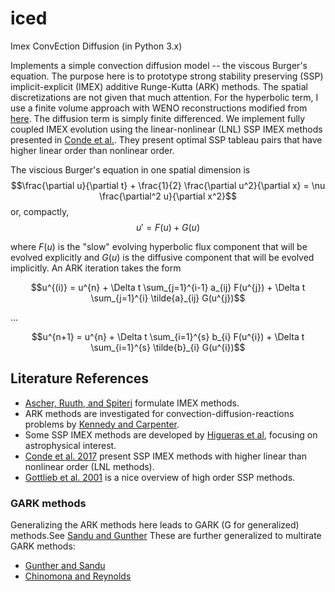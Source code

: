 # iced
Imex ConvEction Diffusion (in Python 3.x)

Implements a simple convection diffusion model -- the viscous Burger's equation.
The purpose here is to prototype strong stability preserving (SSP) implicit-explicit (IMEX) additive Runge-Kutta (ARK) methods.
The spatial discretizations are not given that much attention. 
For the hyperbolic term, I use a finite volume approach with WENO reconstructions modified from [here](https://github.com/python-hydro/hydro_examples).
The diffusion term is simply finite differenced.
We implement fully coupled IMEX evolution using the linear-nonlinear (LNL) SSP IMEX methods presented in [Conde et al.](https://arxiv.org/abs/1702.04621). They present optimal SSP tableau pairs that have higher linear order than nonlinear order.

The viscious Burger's equation in one spatial dimension is 
$$\frac{\partial u}{\partial t} + \frac{1}{2} \frac{\partial u^2}{\partial x} = \nu \frac{\partial^2 u}{\partial x^2}$$
or, compactly, 
$$u' = F(u) + G(u)$$

where $F(u)$ is the "slow" evolving hyperbolic flux component that will be evolved explicitly and $G(u)$ is the diffusive component that will be evolved implicitly. An ARK iteration takes the form

$$u^{(i)} = u^{n} + \Delta t \sum_{j=1}^{i-1} a_{ij} F(u^{j}) + \Delta t \sum_{j=1}^{i} \tilde{a}_{ij} G(u^{j})$$

...

$$u^{n+1} = u^{n} + \Delta t \sum_{i=1}^{s} b_{i} F(u^{i}) + \Delta t \sum_{i=1}^{s} \tilde{b}_{i} G(u^{i})$$

## Literature References
- [Ascher, Ruuth, and Spiteri](https://www.sciencedirect.com/science/article/abs/pii/S0168927497000561) formulate IMEX methods.
- ARK methods are investigated for convection-diffusion-reactions problems by [Kennedy and Carpenter](https://www.sciencedirect.com/science/article/abs/pii/S0168927402001381). 
- Some SSP IMEX methods are developed by [Higueras et al](https://www.sciencedirect.com/science/article/pii/S0377042714002477?ref=cra_js_challenge&fr=RR-1), focusing on astrophysical interest.
- [Conde et al. 2017](https://arxiv.org/abs/1702.04621) present SSP IMEX methods with higher linear than nonlinear order (LNL methods).
- [Gottlieb et al. 2001](https://epubs.siam.org/doi/10.1137/S003614450036757X) is a nice overview of high order SSP methods.

### GARK methods
Generalizing the ARK methods here leads to GARK (G for generalized) methods.See [Sandu and Gunther](https://arxiv.org/abs/1310.5573)
These are further generalized to multirate GARK methods:
- [Gunther and Sandu](https://arxiv.org/abs/1310.6055)
- [Chinomona and Reynolds](https://arxiv.org/abs/2007.09776)
